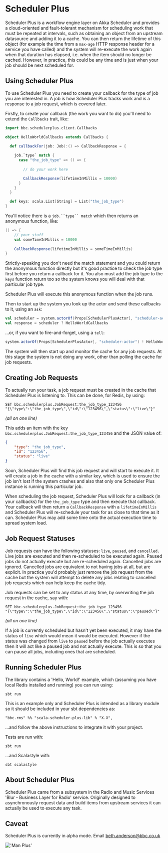 # Scheduler Plus

Scheduler Plus is a workflow engine layer on Akka Scheduler and provides 
a cloud-oriented and fault-tolerant mechanism for scheduling work that 
must be repeated at intervals, such as obtaining an object from an 
upstream datasource and adding it to a cache. You can then return the 
lifetime of this object (for example the time from a `max-age` HTTP 
response header for a service you have called) and the system will 
re-execute the work again when that duration has elapsed, i.e. when 
the item should no longer be cached. However, in practice, this could
be any time and is just when your job should be next scheduled for.

## Using Scheduler Plus

To use Scheduler Plus you need to create your callback for the type of
job you are interested in. A job is how Scheduler Plus tracks work and 
is a response to a job request, which is covered later.
 
Firstly, to create your callback (the work you want to do) you'll need 
to extend the `Callbacks` trait, like:

```scala
import bbc.schedulerplus.client.Callbacks

object HelloWorldCallbacks extends Callbacks {
  
  def callbackFor(job: Job):() => CallbackResponse = {

    job.`type` match {
      case "the_job_type" => () => {
        
        // do your work here

        CallbackResponse(lifetimeInMillis = 10000)
      }
    }
  }

  def keys: scala.List[String] = List("the_job_type")
}
```

You'll notice there is a `job.``type`` match` which then returns an 
anonymous function, like:

```scala
() => {
    // your stuff
    val someTimeInMillis = 10000
    
    CallbackResponse(lifetimeInMillis = someTimeInMillis)
}
```

Strictly-speaking you don't need the match statement and you could 
return the anonymous function directly but it's good practice to check 
the job type first before you return a callback for it. You also must
add the job type to the `keys` function return too so the system knows
you will deal with that particular job type. 

Scheduler Plus will execute this anonymous function when the job runs.

Then to start up the system you look up the actor and send these 
callbacks to it, using an `ask`:

```scala
val scheduler = system.actorOf(Props[SchedulerPlusActor], "scheduler-actor")
val response = scheduler ? HelloWorldCallbacks
```

...or, if you want to fire-and-forget, using a `tell`:

```scala
system.actorOf(Props[SchedulerPlusActor], "scheduler-actor") ! HelloWorldCallbacks
```

The system will then start up and monitor the cache for any job requests. 
At this stage the system is not doing any work, other than polling the 
cache for job requests.

## Creating Job Requests

To actually run your task, a job request must be created in the cache 
that Scheduler Plus is listening to. This can be done, for Redis, by 
using:

```
SET bbc.schedulerplus.JobRequest:the_job_type_123456 
"{\"type\":\"the_job_type\",\"id\":\"123456\",\"status\":\"live\"}"
```
_(all on one line)_

This adds an item with the key `bbc.schedulerplus.JobRequest:the_job_type_123456` 
and the JSON value of:

```json
{
	"type": "the_job_type",
	"id": "123456",
	"status": "live"
}
```

Soon, Scheduler Plus will find this job request and will start to 
execute it. It will create a job in the cache with a similar key, which 
is used to ensure the job isn't lost if the system crashes and also that 
only one Scheduler Plus instance is running this particular job. 

When scheduling the job request, Scheduler Plus will look for a callback 
(in your callbacks) for the `the_job_type` type and then execute that 
callback. Your callback will then return a `CallbackResponse` with a 
`lifetimeInMillis` and Scheduler Plus will re-schedule your task for as 
close to that time as it can. Scheduler Plus may add some time onto the 
actual execution time to spread system load.

## Job Request Statuses

Job requests can have the following statuses: `live`, `paused`, and 
`cancelled.` Live jobs are executed and then re-scheduled to be executed 
again. Paused jobs do not actually execute but are re-scheduled again. 
Cancelled jobs are ignored. Cancelled jobs are equivalent to not having 
jobs at all, but are explicit. In practice you'd probably just remove 
the job request from the cache but the system will attempt to delete any 
jobs relating to cancelled job requests which can help keep the cache tidy.

Job requests can be set to any status at any time, by overwriting the 
job request in the cache, say with:

```
SET bbc.schedulerplus.JobRequest:the_job_type_123456 
"{\"type\":\"the_job_type\",\"id\":\"123456\",\"status\":\"paused\"}"
```
_(all on one line)_

If a job is currently scheduled but hasn't yet been executed, it may 
have the status of `live` which would mean it would be executed. However 
if the status was changed from `live` to `paused` before the job 
actually executes then it will act like a paused job and not actually 
execute. This is so that you can pause all jobs, including ones that are 
scheduled.

## Running Scheduler Plus

The library contains a 'Hello, World!' example, which (assuming you have 
local Redis installed and running) you can run using:

```
sbt run
```

This is an example only and Scheduler Plus is intended as a library 
module so it should be included in your sbt dependencies as:

```
"bbc.rms" %% "scala-scheduler-plus-lib" % "X.X",
```

...and follow the above instructions to integrate it with your project.

Tests are run with:

```
sbt run
```

...and Scalastyle with:

```
sbt scalastyle
```

## About Scheduler Plus

Scheduler Plus came from a subsystem in the Radio and Music Services 
'Blur - Business Layer for Radio' service. Originally designed to 
asynchronously request data and build items from upstream services it 
can actually be used to execute any task.  

## Caveat 

Scheduler Plus is currently in alpha mode. Email beth.anderson@bbc.co.uk

![&#039;Man Plus&#039;](http://i.imgur.com/IrJFFJ4.jpg)
